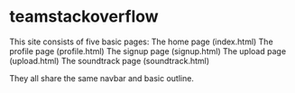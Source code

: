 # teamstackoverflow

This site consists of five basic pages:
The home page (index.html)
The profile page (profile.html)
The signup page (signup.html)
The upload page (upload.html)
The soundtrack page (soundtrack.html)

They all share the same navbar and basic outline.
